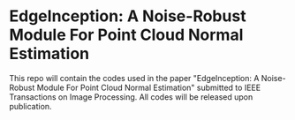 # EdgeInception: A Noise-Robust Module For Point Cloud Normal Estimation


This repo will contain the codes used in the paper "EdgeInception: A Noise-Robust Module For Point Cloud Normal Estimation" submitted to IEEE Transactions on Image Processing. All codes will be released upon publication.
